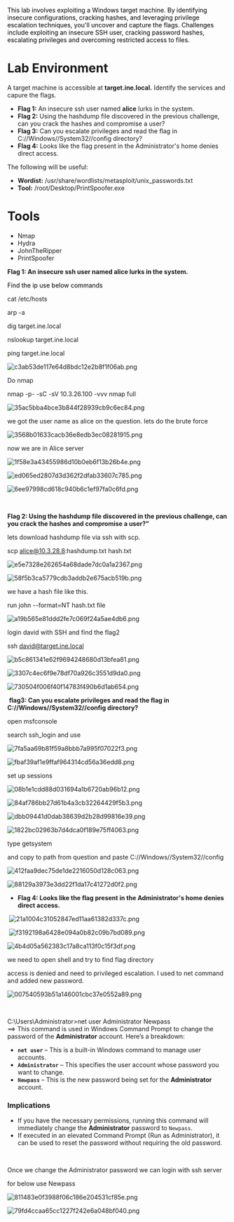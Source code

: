 <span style="color: #000000;">This lab involves exploiting a Windows target machine. By identifying insecure configurations, cracking hashes, and leveraging privilege escalation techniques, you'll uncover and capture the flags. Challenges include exploiting an insecure SSH user, cracking password hashes, escalating privileges and overcoming restricted access to files.</span>

# Lab Environment

A target machine is accessible at **target.ine.local.** Identify the services and capure the flags.

- **Flag 1:** An insecure ssh user named **alice** lurks in the system.
- **Flag 2:** Using the hashdump file discovered in the previous challenge, can you crack the hashes and compromise a user?
- **Flag 3:** Can you escalate privileges and read the flag in C://Windows//System32//config directory?
- **Flag 4:** Looks like the flag present in the Administrator's home denies direct access.

The following will be useful:

- **Wordist:** /usr/share/wordlists/metasploit/unix_passwords.txt
- **Tool:** /root/Desktop/PrintSpoofer.exe

# Tools

- Nmap
- Hydra
- JohnTheRipper
- PrintSpoofer

**Flag 1: An insecure ssh user named alice lurks in the system.**

<span style="color: #000000;"><span>Find the ip use below commands</span></span>

cat /etc/hosts

arp -a

dig target.ine.local

nslookup target.ine.local

ping target.ine.local

![c3ab53de117e64d8bdc12e2b8f1f06ab.png](../../../_resources/c3ab53de117e64d8bdc12e2b8f1f06ab.png)

Do nmap

nmap -p- -sC -sV 10.3.26.100 -vvv nmap full

![35ac5bba4bce3b844f28939cb9c6ec84.png](../../../_resources/35ac5bba4bce3b844f28939cb9c6ec84.png)

we got the user name as alice on the question. lets do the brute force

![3568b01633cacb36e8edb3ec08281915.png](../../../_resources/3568b01633cacb36e8edb3ec08281915.png)

now we are in Alice server

![1f58e3a43455986d10b0eb6f13b26b4e.png](../../../_resources/1f58e3a43455986d10b0eb6f13b26b4e.png)

![ed065ed2807d3d362f2dfab33607c785.png](../../../_resources/ed065ed2807d3d362f2dfab33607c785.png)

![6ee97998cd618c940b6c1ef97fa0c6fd.png](../../../_resources/6ee97998cd618c940b6c1ef97fa0c6fd.png)

&nbsp;

**Flag 2: Using the hashdump file discovered in the previous challenge, can you crack the hashes and compromise a user?”**

lets download hashdump file via ssh with scp.

scp alice@10.3.28.8:hashdump.txt hash.txt

![e5e7328e262654a68dade7dc0a1a2367.png](../../../_resources/e5e7328e262654a68dade7dc0a1a2367.png)

![58f5b3ca5779cdb3addb2e675acb519b.png](../../../_resources/58f5b3ca5779cdb3addb2e675acb519b.png)

we have a hash file like this.

run john --format=NT hash.txt file

![a19b565e81ddd2fe7c069f24a5ae4db6.png](../../../_resources/a19b565e81ddd2fe7c069f24a5ae4db6.png)

login david with SSH and find the flag2

ssh david@target.ine.local

![b5c861341e62f9694248680d13bfea81.png](../../../_resources/b5c861341e62f9694248680d13bfea81.png)

![3307c4ec6f9e78df70a926c3551d9da0.png](../../../_resources/3307c4ec6f9e78df70a926c3551d9da0.png)

![730504f006f40f14783f490b6d1ab654.png](../../../_resources/730504f006f40f14783f490b6d1ab654.png)

&nbsp;**flag3: Can you escalate privileges and read the flag in C://Windows//System32//config directory?**

open msfconsole

search ssh_login and use

![7fa5aa69b81f59a8bbb7a995f07022f3.png](../../../_resources/7fa5aa69b81f59a8bbb7a995f07022f3.png)

![fbaf39af1e9ffaf964314cd56a36edd8.png](../../../_resources/fbaf39af1e9ffaf964314cd56a36edd8.png)

set up sessions

![08b1e1cdd88d031694a1b6720ab96b12.png](../../../_resources/08b1e1cdd88d031694a1b6720ab96b12.png)

![84af786bb27d61b4a3cb32264429f5b3.png](../../../_resources/84af786bb27d61b4a3cb32264429f5b3.png)

![dbb09441d0dab38639d2b28d99816e39.png](../../../_resources/dbb09441d0dab38639d2b28d99816e39.png)

![1822bc02963b7d4dca0f189e75ff4063.png](../../../_resources/1822bc02963b7d4dca0f189e75ff4063.png)

type getsystem

and copy to path from question and paste C://Windows//System32//config

![412faa9dec75de1de2216050d128c063.png](../../../_resources/412faa9dec75de1de2216050d128c063.png)

![88129a3973e3dd22f1da17c41272d0f2.png](../../../_resources/88129a3973e3dd22f1da17c41272d0f2.png)

- **Flag 4: Looks like the flag present in the Administrator's home denies direct access.**

&nbsp;![21a1004c31052847ed11aa61382d337c.png](../../../_resources/21a1004c31052847ed11aa61382d337c.png)

&nbsp;![f3192198a6428e094a0b82c09b7bd089.png](../../../_resources/f3192198a6428e094a0b82c09b7bd089.png)

![4b4d05a562383c17a8ca113f0c15f3df.png](../../../_resources/4b4d05a562383c17a8ca113f0c15f3df.png)

we need to open shell and try to find flag directory

access is denied and need to privileged escalation. I used to net command and added new password.

![007540593b51a146001cbc37e0552a89.png](../../../_resources/007540593b51a146001cbc37e0552a89.png)

&nbsp;

C:\\Users\\Administrator>net user Administrator Newpass  
\==> This command is used in Windows Command Prompt to change the password of the **Administrator** account. Here’s a breakdown:

- **`net user`** – This is a built-in Windows command to manage user accounts.
- **`Administrator`** – This specifies the user account whose password you want to change.
- **`Newpass`** – This is the new password being set for the **Administrator** account.

### **Implications**

- If you have the necessary permissions, running this command will immediately change the **Administrator** password to `Newpass`.
- If executed in an elevated Command Prompt (Run as Administrator), it can be used to reset the password without requiring the old password.

&nbsp;

Once we change the Administrator password we can login with ssh server

for below use Newpass

![811483e0f3988f06c186e204531cf85e.png](../../../_resources/811483e0f3988f06c186e204531cf85e.png)

![79fd4ccaa65cc1227f242e6a048bf040.png](../../../_resources/79fd4ccaa65cc1227f242e6a048bf040.png)